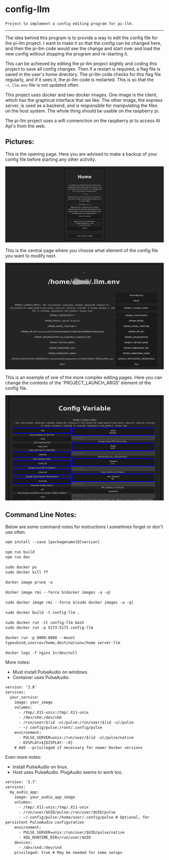 # config-llm

`Project to implement a config editing program for pi-llm.`

---

The idea behind this program is to provide a way to edit the config file for the pi-llm project. I want to make it so that the config can be changed here, and then the pi-llm code would see the change and start over and load the new config without stopping the program and re-starting it.

This can be achieved by editing the pi-llm project slightly and coding this project to save all config changes. Then if a restart is required, a flag file is saved in the user's home directory. The pi-llm code checks for this flag file regularly, and if it sees it, the pi-llm code is restarted. This is so that the `~\.llm.env` file is not updated often. 

This project uses docker and two docker images. One image is the client, which has the graphical interface that we like. The other image, the express server, is used as a backend, and is responsible for manipulating the files on the host system. The whole thing should be usable on the raspberry pi.

The pi-llm project uses a wifi connenction on the raspberry pi to access AI Api's from the web.

## Pictures:

This is the opening page. Here you are advised to make a backup of your config file before starting any other activity.

![Screenshot 1](screenshots/home.png)

This is the central page where you choose what element of the config file you want to modify next. 

![Screenshot 2](screenshots/home-config.png)

This is an example of one of the more complex editing pages. Here you can change the contents of the 'PROJECT_LAUNCH_ARGS' element of the config file.

![Screenshot 3](screenshots/home-edit.png)

## Command Line Notes:

Below are some command notes for instructions I sometimes forget or don't use often.

```
npm install --save [packagename]@[version]

npm run build
npm run dev 

sudo docker ps
sudo docker kill ff

docker image prune -a

docker image rmi --force $(docker images -a -q)

sudo docker image rmi --force $(sudo docker images -a -q)

sudo docker build -t config-llm .

sudo docker run -it config-llm bash
sudo docker run -p 5173:5173 config-llm

docker run -p 8008:8008 --mount type=bind,source=/home,destination=/home server-llm

docker logs -f nginx 1>/dev/null

```
More notes:
- Must install PulseAudio on windows.
- Container uses PulseAudio.

```
version: '3.8'
services:
  your_service:
    image: your_image
    volumes:
      - /tmp/.X11-unix:/tmp/.X11-unix
      - /dev/shm:/dev/shm
      - /run/user/$(id -u)/pulse:/run/user/$(id -u)/pulse
      - ~/.config/pulse:/root/.config/pulse
    environment:
      - PULSE_SERVER=unix:/run/user/$(id -u)/pulse/native
      - DISPLAY=${DISPLAY:-:0}
    # Add --privileged if necessary for newer Docker versions
```
Even more notes:
- Install PulseAudio on linux.
- Host uses PulseAudio. PlugAudio seems to work too.

```
version: '3.7'
services:
  my_audio_app:
    image: your_audio_app_image
    volumes:
      - /tmp/.X11-unix:/tmp/.X11-unix
      - /run/user/$UID/pulse:/run/user/$UID/pulse
      - ~/.config/pulse:/home/user/.config/pulse # Optional, for persistent PulseAudio configuration
    environment:
      - PULSE_SERVER=unix:/run/user/$UID/pulse/native
      - XDG_RUNTIME_DIR=/run/user/$UID
    devices:
      - /dev/snd:/dev/snd
    privileged: true # May be needed for some setups
```
